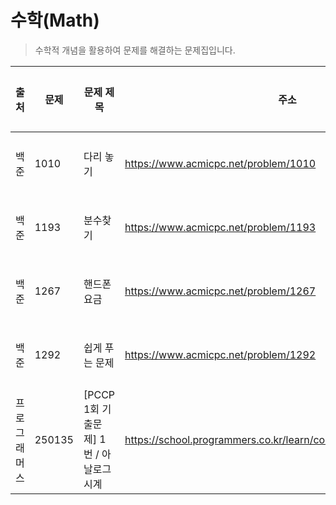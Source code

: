 # 수학(Math)

> 수학적 개념을 활용하여 문제를 해결하는 문제집입니다.

| 출처         | 문제   | 문제 제목                               | 주소                                                             | 정답 코드                            | 난이도   | 정답 여부 |
| ------------ | ------ | --------------------------------------- | ---------------------------------------------------------------- | ------------------------------------ | -------- | --------- |
| 백준         | 1010   | 다리 놓기                               | https://www.acmicpc.net/problem/1010                             | [정답 코드](./0x11/1010.js)          | Silver.5 | ❌        |
| 백준         | 1193   | 분수찾기                                | https://www.acmicpc.net/problem/1193                             | [정답 코드](./0x11/1193.js)          | Silver.5 | ❌        |
| 백준         | 1267   | 핸드폰 요금                             | https://www.acmicpc.net/problem/1267                             | [정답 코드](./0x11/1267.js)          | Bronze.3 | ✅        |
| 백준         | 1292   | 쉽게 푸는 문제                          | https://www.acmicpc.net/problem/1292                             | [정답 코드](./0x11/1292.js)          | Bronze.1 | ✅        |
| 프로그래머스 | 250135 | [PCCP 1회 기출문제] 1번 / 아날로그 시계 | https://school.programmers.co.kr/learn/courses/30/lessons/250135 | [정답 코드](./0x10/아날로그_시계.js) | Lv.2     | ❌        |
